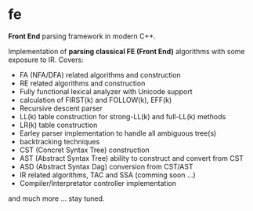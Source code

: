 # fe
**Front End** parsing framework in modern C++.

Implementation of **parsing classical FE (Front End)** algorithms with some exposure to IR.
Covers:
- FA (NFA/DFA) related algorithms and construction
- RE related algorithms and construction
- Fully functional lexical analyzer with Unicode support
- calculation of FIRST(k) and FOLLOW(k), EFF(k)
- Recursive descent parser
- LL(k) table construction for strong-LL(k) and full-LL(k) methods
- LR(k) table construction 
- Earley parser implementation to handle all ambiguous tree(s)
- backtracking techniques
- CST (Concret Syntax Tree) construction
- AST (Abstract Syntax Tree) ability to construct and convert from CST
- ASD (Abstract Syntax Dag) conversion from CST/AST
- IR related algorithms, TAC and SSA (comming soon ...)
- Compiler/Interpretator controller implementation

and much more ... stay tuned.
